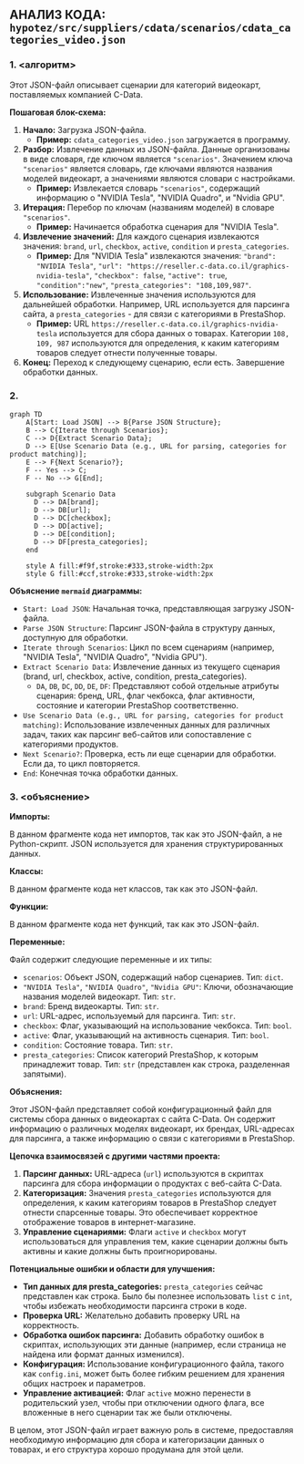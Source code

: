 ## АНАЛИЗ КОДА: `hypotez/src/suppliers/cdata/scenarios/cdata_categories_video.json`

### 1. <алгоритм>

Этот JSON-файл описывает сценарии для категорий видеокарт, поставляемых компанией C-Data. 

**Пошаговая блок-схема:**

1.  **Начало:** Загрузка JSON-файла.
    *   **Пример:** `cdata_categories_video.json` загружается в программу.
2.  **Разбор:** Извлечение данных из JSON-файла. Данные организованы в виде словаря, где ключом является `"scenarios"`. Значением ключа `"scenarios"` является словарь, где ключами являются названия моделей видеокарт, а значениями являются словари с настройками.
    *   **Пример:** Извлекается словарь `"scenarios"`, содержащий информацию о "NVIDIA Tesla", "NVIDIA Quadro", и "Nvidia GPU".
3.  **Итерация:** Перебор по ключам (названиям моделей) в словаре `"scenarios"`.
    *   **Пример:** Начинается обработка сценария для "NVIDIA Tesla".
4.  **Извлечение значений:** Для каждого сценария извлекаются значения: `brand`, `url`, `checkbox`, `active`, `condition` и `presta_categories`.
    *   **Пример:** Для "NVIDIA Tesla" извлекаются значения: `"brand": "NVIDIA Tesla"`, `"url": "https://reseller.c-data.co.il/graphics-nvidia-tesla"`, `"checkbox": false`, `"active": true`, `"condition":"new"`, `"presta_categories": "108,109,987"`.
5.  **Использование:** Извлеченные значения используются для дальнейшей обработки. Например, URL используется для парсинга сайта, а `presta_categories` - для связи с категориями в PrestaShop.
    *   **Пример:** URL `https://reseller.c-data.co.il/graphics-nvidia-tesla` используется для сбора данных о товарах. Категории `108, 109, 987` используются для определения, к каким категориям товаров следует отнести полученные товары.
6.  **Конец:** Переход к следующему сценарию, если есть. Завершение обработки данных.

### 2. <mermaid>

```mermaid
graph TD
    A[Start: Load JSON] --> B{Parse JSON Structure};
    B --> C{Iterate through Scenarios};
    C --> D{Extract Scenario Data};
    D --> E[Use Scenario Data (e.g., URL for parsing, categories for product matching)];
    E --> F{Next Scenario?};
    F -- Yes --> C;
    F -- No --> G[End];

    subgraph Scenario Data
      D --> DA[brand];
      D --> DB[url];
      D --> DC[checkbox];
      D --> DD[active];
      D --> DE[condition];
      D --> DF[presta_categories];
    end

    style A fill:#f9f,stroke:#333,stroke-width:2px
    style G fill:#ccf,stroke:#333,stroke-width:2px
```

**Объяснение `mermaid` диаграммы:**

*   `Start: Load JSON`:  Начальная точка, представляющая загрузку JSON-файла.
*   `Parse JSON Structure`:  Парсинг JSON-файла в структуру данных, доступную для обработки.
*   `Iterate through Scenarios`: Цикл по всем сценариям (например, "NVIDIA Tesla", "NVIDIA Quadro", "Nvidia GPU").
*   `Extract Scenario Data`: Извлечение данных из текущего сценария (brand, url, checkbox, active, condition, presta_categories).
    *   `DA`, `DB`, `DC`, `DD`, `DE`, `DF`:  Представляют собой отдельные атрибуты сценария: бренд, URL, флаг чекбокса, флаг активности, состояние и категории PrestaShop соответственно.
*    `Use Scenario Data (e.g., URL for parsing, categories for product matching)`: Использование извлеченных данных для различных задач, таких как парсинг веб-сайтов или сопоставление с категориями продуктов.
*   `Next Scenario?`: Проверка, есть ли еще сценарии для обработки. Если да, то цикл повторяется.
*   `End`: Конечная точка обработки данных.

### 3. <объяснение>

**Импорты:**

В данном фрагменте кода нет импортов, так как это JSON-файл, а не Python-скрипт. JSON используется для хранения структурированных данных.

**Классы:**

В данном фрагменте кода нет классов, так как это JSON-файл.

**Функции:**

В данном фрагменте кода нет функций, так как это JSON-файл.

**Переменные:**

Файл содержит следующие переменные и их типы:

*   `scenarios`: Объект JSON, содержащий набор сценариев. Тип: `dict`.
*   `"NVIDIA Tesla"`, `"NVIDIA Quadro"`, `"Nvidia GPU"`: Ключи, обозначающие названия моделей видеокарт. Тип: `str`.
*   `brand`: Бренд видеокарты. Тип: `str`.
*   `url`: URL-адрес, используемый для парсинга. Тип: `str`.
*   `checkbox`: Флаг, указывающий на использование чекбокса. Тип: `bool`.
*   `active`: Флаг, указывающий на активность сценария. Тип: `bool`.
*   `condition`: Состояние товара. Тип: `str`.
*   `presta_categories`: Список категорий PrestaShop, к которым принадлежит товар. Тип: `str` (представлен как строка, разделенная запятыми).

**Объяснения:**

Этот JSON-файл представляет собой конфигурационный файл для системы сбора данных о видеокартах с сайта C-Data. Он содержит информацию о различных моделях видеокарт, их брендах, URL-адресах для парсинга, а также информацию о связи с категориями в PrestaShop.

**Цепочка взаимосвязей с другими частями проекта:**

1.  **Парсинг данных:** URL-адреса (`url`) используются в скриптах парсинга для сбора информации о продуктах с веб-сайта C-Data.
2.  **Категоризация:** Значения `presta_categories` используются для определения, к каким категориям товаров в PrestaShop следует отнести спарсенные товары. Это обеспечивает корректное отображение товаров в интернет-магазине.
3.  **Управление сценариями:** Флаги `active` и `checkbox` могут использоваться для управления тем, какие сценарии должны быть активны и какие должны быть проигнорированы.

**Потенциальные ошибки и области для улучшения:**

*   **Тип данных для presta_categories:**  `presta_categories` сейчас представлен как строка. Было бы полезнее использовать `list` с `int`, чтобы избежать необходимости парсинга строки в коде.
*   **Проверка URL:** Желательно добавить проверку URL на корректность.
*   **Обработка ошибок парсинга:** Добавить обработку ошибок в скриптах, использующих эти данные (например, если страница не найдена или формат данных изменился).
*   **Конфигурация:**  Использование конфигурационного файла, такого как `config.ini`, может быть более гибким решением для хранения общих настроек и параметров.
*   **Управление активацией:** Флаг `active` можно перенести в родительский узел, чтобы при отключении одного флага, все вложенные в него сценарии так же были отключены.

В целом, этот JSON-файл играет важную роль в системе, предоставляя необходимую информацию для сбора и категоризации данных о товарах, и его структура хорошо продумана для этой цели.